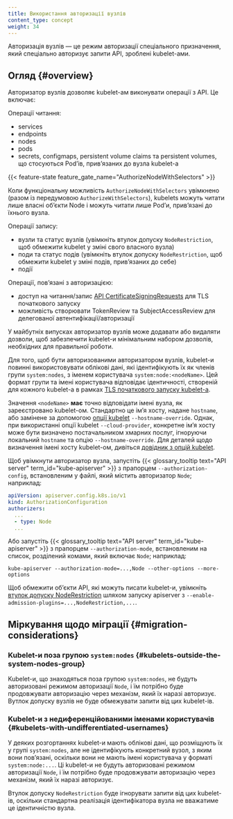 ```yaml
---
title: Використання авторизації вузлів
content_type: concept
weight: 34
---
```


<!-- overview -->

Авторизація вузлів — це режим авторизації спеціального призначення, який спеціально авторизує запити API, зроблені kubelet-ами.

<!-- body -->

## Огляд {#overview}

Авторизатор вузлів дозволяє kubelet-ам виконувати операції з API. Це включає:

Операції читання:

* services
* endpoints
* nodes
* pods
* secrets, configmaps, persistent volume claims та persistent volumes, що стосуються Podʼів, привʼязаних до вузла kubelet-а

{{< feature-state feature_gate_name="AuthorizeNodeWithSelectors" >}}

Коли функціональну можливість `AuthorizeNodeWithSelectors` увімкнено (разом із передумовою `AuthorizeWithSelectors`), kubelets можуть читати лише власні обʼєкти Node і можуть читати лише Podʼи, привʼязані до їхнього вузла.

Операції запису:

* вузли та статус вузлів (увімкніть втулок допуску `NodeRestriction`, щоб обмежити
  kubelet у зміні свого власного вузла)
* поди та статус подів (увімкніть втулок допуску `NodeRestriction`, щоб обмежити
  kubelet у зміні подів, привʼязаних до себе)
* події

Операції, повʼязані з авторизацією:

* доступ на читання/запис
  [API CertificateSigningRequests](/docs/reference/access-authn-authz/certificate-signing-requests/) для TLS початкового запуску
* можливість створювати TokenReview та SubjectAccessReview для делегованої
  автентифікації/авторизації

У майбутніх випусках авторизатор вузлів може додавати або видаляти дозволи, щоб забезпечити kubelet-и мінімальним набором дозволів, необхідних для правильної роботи.

Для того, щоб бути авторизованими авторизатором вузлів, kubelet-и повинні використовувати облікові дані, які ідентифікують їх як членів групи `system:nodes`, з іменем користувача `system:node:<nodeName>`. Цей формат групи та імені користувача відповідає ідентичності, створеній для кожного kubelet-а в рамках [TLS початкового запуску kubelet-а](/docs/reference/access-authn-authz/kubelet-tls-bootstrapping/).

Значення `<nodeName>` **має** точно відповідати імені вузла, як зареєстровано kubelet-ом. Стандартно це імʼя хосту, надане `hostname`, або замінене за допомогою [опції kubelet](/docs/reference/command-line-tools-reference/kubelet/) `--hostname-override`. Однак, при використанні опції kubelet `--cloud-provider`, конкретне імʼя хосту може бути визначено постачальником хмарних послуг, ігноруючи локальний `hostname` та опцію `--hostname-override`. Для деталей щодо визначення імені хосту kubelet-ом, дивіться [довідник з опцій kubelet](/docs/reference/command-line-tools-reference/kubelet/).

Щоб увімкнути авторизатор вузла, запустіть {{< glossary_tooltip text="API server" term_id="kube-apiserver" >}} з прапорцем `--authorization-config`, встановленим у файлі, який містить авторизатор `Node`; наприклад:

```yaml
apiVersion: apiserver.config.k8s.io/v1
kind: AuthorizationConfiguration
authorizers:
  ...
  - type: Node
  ...
```

Або запустіть {{< glossary_tooltip text="API server" term_id="kube-apiserver" >}} з прапорцем `--authorization-mode`, встановленим на список, розділений комами, який включає `Node`; наприклад:

```shell
kube-apiserver --authorization-mode=...,Node --other-options --more-options
```

Щоб обмежити обʼєкти API, які можуть писати kubelet-и, увімкніть [втулок допуску NodeRestriction](/docs/reference/access-authn-authz/admission-controllers#noderestriction) шляхом запуску apiserver з `--enable-admission-plugins=...,NodeRestriction,...`.

## Міркування щодо міграції {#migration-considerations}

### Kubelet-и поза групою `system:nodes` {#kubelets-outside-the-system-nodes-group}

Kubelet-и, що знаходяться поза групою `system:nodes`, не будуть авторизовані режимом авторизації `Node`, і їм потрібно буде продовжувати авторизацію через механізм, який їх наразі авторизує. Вутлок допуску вузлів не буде обмежувати запити від цих kubelet-ів.

### Kubelet-и з недиференційованими іменами користувачів {#kubelets-with-undifferentiated-usernames}

У деяких розгортаннях kubelet-и мають облікові дані, що розміщують їх у групі `system:nodes`, але не ідентифікують конкретний вузол, з яким вони повʼязані, оскільки вони не мають імені користувача у форматі `system:node:...`. Ці kubelet-и не будуть авторизовані режимом авторизації `Node`, і їм потрібно буде продовжувати авторизацію через механізм, який їх наразі авторизує.

Втулок допуску `NodeRestriction` буде ігнорувати запити від цих kubelet-ів, оскільки стандартна реалізація ідентифікатора вузла не вважатиме це ідентичністю вузла.
